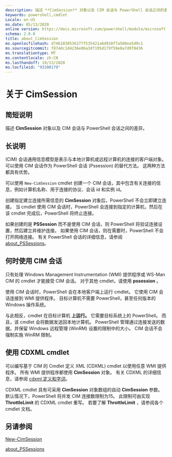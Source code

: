 ```yaml
---
description: 描述 **CimSession** 对象以及 CIM 会话与 PowerShell 会话之间的差异。
keywords: powershell,cmdlet
Locale: en-US
ms.date: 05/13/2020
online version: https://docs.microsoft.com/powershell/module/microsoft.powershell.core/about/about_cimsession?view=powershell-5.1&WT.mc_id=ps-gethelp
schema: 2.0.0
title: about_CimSession
ms.openlocfilehash: d746103053627ff535421a6d910f7a508ea5d9c1
ms.sourcegitcommit: f874dc1d4236e06a3df195d179f59e0a7d9f8436
ms.translationtype: MT
ms.contentlocale: zh-CN
ms.lasthandoff: 10/13/2020
ms.locfileid: "93200179"
---
```

# <a name="about-cimsession"></a>关于 CimSession

## <a name="short-description"></a>简短说明
描述 **CimSession** 对象以及 CIM 会话与 PowerShell 会话之间的差异。

## <a name="long-description"></a>长说明

 (CIM) 会话通用信息模型是表示与本地计算机或远程计算机的连接的客户端对象。 可以使用 CIM 会话作为 PowerShell 会话 (Pssession) 的替代方法。 这两种方法都具有优势。

可以使用 `New-CimSession` cmdlet 创建一个 CIM 会话，其中包含有关连接的信息，例如计算机名称、用于连接的协议、会话 id 和实例 id。

创建指定建立连接所需信息的 **CimSession** 对象后，PowerShell 不会立即建立连接。 当 cmdlet 使用 CIM 会话时，PowerShell 会连接到指定的计算机，然后在该 cmdlet 完成后，PowerShell 将终止连接。

如果创建的是 **PSSession** 而不是使用 CIM 会话，则 PowerShell 将验证连接设置，然后建立并维护连接。 如果使用 CIM 会话，则在需要时，PowerShell 不会打开网络连接。 有关 PowerShell 会话的详细信息，请参阅 [about_PSSessions](about_PSSessions.md)。

## <a name="when-to-use-a-cim-session"></a>何时使用 CIM 会话

只有处理 Windows Management Instrumentation (WMI) 提供程序或 WS-Man CIM 的 cmdlet 才能接受 CIM 会话。 对于其他 cmdlet，请使用 **pssession** 。

使用 CIM 会话时，PowerShell 会在本地客户端上运行 cmdlet。 它使用 CIM 会话连接到 WMI 提供程序。 目标计算机不需要 PowerShell，甚至任何版本的 Windows 操作系统。

与此相反，cmdlet 在目标计算机 **上运行。**
它需要目标系统上的 PowerShell。 而且，该 cmdlet 会将数据发送回本地计算机。 PowerShell 管理通过连接发送的数据，并保留 Windows 远程管理 (WinRM) 设置的限制中的大小。 CIM 会话不会强制实施 WinRM 限制。

## <a name="using-cdxml-cmdlets"></a>使用 CDXML cmdlet

可以编写基于 CIM 的 Cmdlet 定义 XML (CDXML) cmdlet 以使用任意 WMI 提供程序。 所有 WMI 提供程序都使用 **CimSession** 对象。 有关 CDXML 的详细信息，请参阅 [cdxml 定义和字词](/previous-versions/windows/desktop/wmi_v2/cdxml-overview)。

CDXML cmdlet 具有可采用 **CimSession** 对象数组的自动 **CimSession** 参数。 默认情况下，PowerShell 将并发 CIM 连接数限制为15。 此限制可由实现 **ThrottleLimit** 的 CDXML cmdlet 重写。 若要了解 **ThrottleLimit** ，请参阅各个 cmdlet 文档。

## <a name="see-also"></a>另请参阅

[New-CimSession](xref:CimCmdlets.New-CimSession)

[about_PSSessions](about_PSSessions.md)

